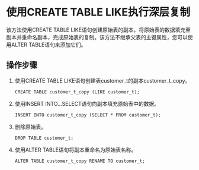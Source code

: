 # 使用CREATE TABLE LIKE执行深层复制

该方法使用CREATE TABLE LIKE语句创建原始表的副本，将原始表的数据填充至副本并重命名副本，完成原始表的复制。该方法不继承父表的主键属性，您可以使用ALTER TABLE语句来添加它们。

## 操作步骤<a name="zh-cn_topic_0237121143_zh-cn_topic_0165787115_section1349410417334"></a>

1.  使用CREATE TABLE LIKE语句创建表customer\_t的副本customer\_t\_copy。

    ```
    CREATE TABLE customer_t_copy (LIKE customer_t);
    ```

2.  使用INSERT INTO…SELECT语句向副本填充原始表中的数据。

    ```
    INSERT INTO customer_t_copy (SELECT * FROM customer_t);
    ```

3.  删除原始表。

    ```
    DROP TABLE customer_t;
    ```

4.  使用ALTER TABLE语句将副本重命名为原始表名称。

    ```
    ALTER TABLE customer_t_copy RENAME TO customer_t;
    ```

